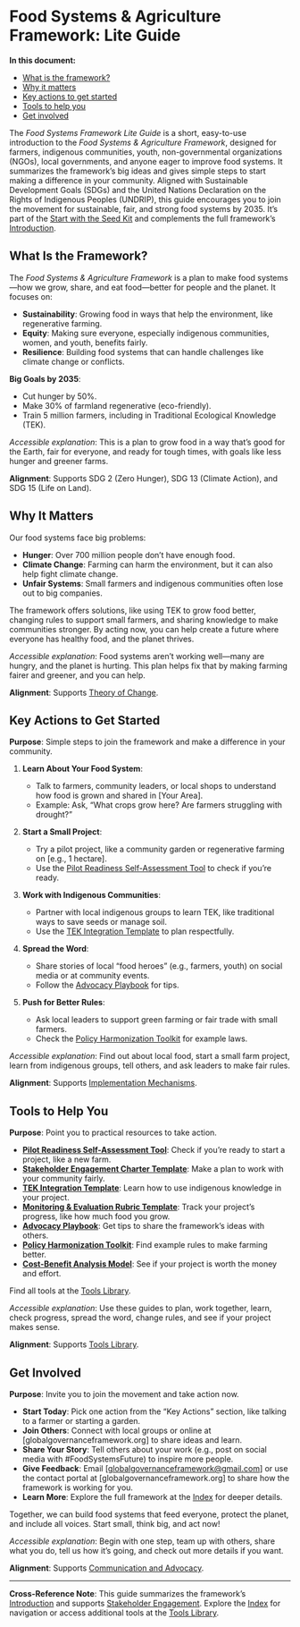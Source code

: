 

# Food Systems & Agriculture Framework: Lite Guide

**In this document:**
* [What is the framework?](#what-is-the-framework)  
* [Why it matters](#why-it-matters)  
* [Key actions to get started](#key-actions-to-get-started)  
* [Tools to help you](#tools-to-help-you)  
* [Get involved](#get-involved)

The *Food Systems Framework Lite Guide* is a short, easy-to-use introduction to the *Food Systems & Agriculture Framework*, designed for farmers, indigenous communities, youth, non-governmental organizations (NGOs), local governments, and anyone eager to improve food systems. It summarizes the framework’s big ideas and gives simple steps to start making a difference in your community. Aligned with Sustainable Development Goals (SDGs) and the United Nations Declaration on the Rights of Indigenous Peoples (UNDRIP), this guide encourages you to join the movement for sustainable, fair, and strong food systems by 2035. It’s part of the [Start with the Seed Kit](/framework/tools/food-systems/seed-kit-en.zip) and complements the full framework’s [Introduction](/framework/docs/implementation/food-systems#01-introduction).

## What Is the Framework?
The *Food Systems & Agriculture Framework* is a plan to make food systems—how we grow, share, and eat food—better for people and the planet. It focuses on:
- **Sustainability**: Growing food in ways that help the environment, like regenerative farming.
- **Equity**: Making sure everyone, especially indigenous communities, women, and youth, benefits fairly.
- **Resilience**: Building food systems that can handle challenges like climate change or conflicts.

**Big Goals by 2035**:
- Cut hunger by 50%.
- Make 30% of farmland regenerative (eco-friendly).
- Train 5 million farmers, including in Traditional Ecological Knowledge (TEK).

*Accessible explanation*: This is a plan to grow food in a way that’s good for the Earth, fair for everyone, and ready for tough times, with goals like less hunger and greener farms.

**Alignment**: Supports SDG 2 (Zero Hunger), SDG 13 (Climate Action), and SDG 15 (Life on Land).

## Why It Matters
Our food systems face big problems:
- **Hunger**: Over 700 million people don’t have enough food.
- **Climate Change**: Farming can harm the environment, but it can also help fight climate change.
- **Unfair Systems**: Small farmers and indigenous communities often lose out to big companies.

The framework offers solutions, like using TEK to grow food better, changing rules to support small farmers, and sharing knowledge to make communities stronger. By acting now, you can help create a future where everyone has healthy food, and the planet thrives.

*Accessible explanation*: Food systems aren’t working well—many are hungry, and the planet is hurting. This plan helps fix that by making farming fairer and greener, and you can help.

**Alignment**: Supports [Theory of Change](/framework/docs/implementation/food-systems#04-theory-of-change).

## Key Actions to Get Started
**Purpose**: Simple steps to join the framework and make a difference in your community.

1. **Learn About Your Food System**:
   - Talk to farmers, community leaders, or local shops to understand how food is grown and shared in [Your Area].
   - Example: Ask, “What crops grow here? Are farmers struggling with drought?”

2. **Start a Small Project**:
   - Try a pilot project, like a community garden or regenerative farming on [e.g., 1 hectare].
   - Use the [Pilot Readiness Self-Assessment Tool](/framework/tools/food-systems/pilot-readiness-self-assessment-tool-en.md) to check if you’re ready.

3. **Work with Indigenous Communities**:
   - Partner with local indigenous groups to learn TEK, like traditional ways to save seeds or manage soil.
   - Use the [TEK Integration Template](/framework/tools/food-systems/tek-integration-template-en.md) to plan respectfully.

4. **Spread the Word**:
   - Share stories of local “food heroes” (e.g., farmers, youth) on social media or at community events.
   - Follow the [Advocacy Playbook](/framework/tools/food-systems/advocacy-playbook-en.md) for tips.

5. **Push for Better Rules**:
   - Ask local leaders to support green farming or fair trade with small farmers.
   - Check the [Policy Harmonization Toolkit](/framework/tools/food-systems/policy-harmonization-toolkit-en.md) for example laws.

*Accessible explanation*: Find out about local food, start a small farm project, learn from indigenous groups, tell others, and ask leaders to make fair rules.

**Alignment**: Supports [Implementation Mechanisms](/framework/docs/implementation/food-systems#08-implementation-mechanisms).

## Tools to Help You
**Purpose**: Point you to practical resources to take action.

- **[Pilot Readiness Self-Assessment Tool](/framework/tools/food-systems/pilot-readiness-self-assessment-tool-en.md)**: Check if you’re ready to start a project, like a new farm.
- **[Stakeholder Engagement Charter Template](/framework/tools/food-systems/stakeholder-engagement-charter-en.md)**: Make a plan to work with your community fairly.
- **[TEK Integration Template](/framework/tools/food-systems/tek-integration-template-en.md)**: Learn how to use indigenous knowledge in your project.
- **[Monitoring & Evaluation Rubric Template](/framework/tools/food-systems/monitoring-evaluation-rubric-en.md)**: Track your project’s progress, like how much food you grow.
- **[Advocacy Playbook](/framework/tools/food-systems/advocacy-playbook-en.md)**: Get tips to share the framework’s ideas with others.
- **[Policy Harmonization Toolkit](/framework/tools/food-systems/policy-harmonization-toolkit-en.md)**: Find example rules to make farming better.
- **[Cost-Benefit Analysis Model](/framework/tools/food-systems/cost-benefit-analysis-model-en.md)**: See if your project is worth the money and effort.

Find all tools at the [Tools Library](/framework/tools/food-systems).

*Accessible explanation*: Use these guides to plan, work together, learn, check progress, spread the word, change rules, and see if your project makes sense.

**Alignment**: Supports [Tools Library](/framework/tools/food-systems).

## Get Involved
**Purpose**: Invite you to join the movement and take action now.

- **Start Today**: Pick one action from the “Key Actions” section, like talking to a farmer or starting a garden.
- **Join Others**: Connect with local groups or online at [globalgovernanceframework.org] to share ideas and learn.
- **Share Your Story**: Tell others about your work (e.g., post on social media with #FoodSystemsFuture) to inspire more people.
- **Give Feedback**: Email [globalgovernanceframework@gmail.com] or use the contact portal at [globalgovernanceframework.org] to share how the framework is working for you.
- **Learn More**: Explore the full framework at the [Index](/framework/docs/implementation/food-systems) for deeper details.

Together, we can build food systems that feed everyone, protect the planet, and include all voices. Start small, think big, and act now!

*Accessible explanation*: Begin with one step, team up with others, share what you do, tell us how it’s going, and check out more details if you want.

**Alignment**: Supports [Communication and Advocacy](/framework/docs/implementation/food-systems#13-communication-advocacy).

---

**Cross-Reference Note**: This guide summarizes the framework’s [Introduction](/framework/docs/implementation/food-systems#01-introduction) and supports [Stakeholder Engagement](/framework/docs/implementation/food-systems#05-stakeholder-engagement). Explore the [Index](/framework/docs/implementation/food-systems) for navigation or access additional tools at the [Tools Library](/framework/tools/food-systems).
